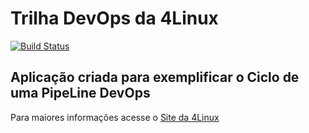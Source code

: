 # Trilha DevOps da 4Linux

<!-- Altere a Flag abaixo com sua URL do Travis -->
[![Build Status](https://travis-ci.com/icarons/DevOpsLab-HelloWorld.svg?branch=master)](https://travis-ci.com/icarons/DevOpsLab-HelloWorld)

## Aplicação criada para exemplificar o Ciclo de uma PipeLine DevOps


Para maiores informações acesse o [Site da 4Linux](https://www.4linux.com.br/cursos/devops)
